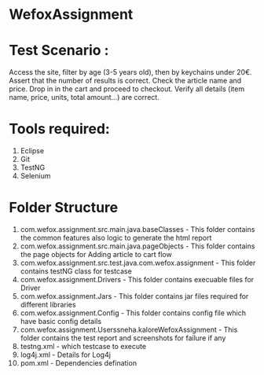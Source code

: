 # WefoxAssignment
# Test Scenario :
Access the site, filter by age (3-5 years old), then by keychains under 20€. Assert
that the number of results is correct. Check the article name and price. Drop in in the
cart and proceed to checkout. Verify all details (item name, price, units, total
amount…) are correct.

# Tools required:
1. Eclipse
2. Git
3. TestNG
4. Selenium 

# Folder Structure
1. com.wefox.assignment.src.main.java.baseClasses - This folder contains the common features also logic to generate the html report
2. com.wefox.assignment.src.main.java.pageObjects - This folder contains the page objects for Adding article to cart flow
3. com.wefox.assignment.src.test.java.com.wefox.assignment - This folder contains testNG class for testcase
4. com.wefox.assignment.Drivers - This folder contains execuable files for Driver
5. com.wefox.assignment.Jars - This folder contains jar files required for different libraries
6. com.wefox.assignment.Config - This folder contains config file which have basic config details
7. com.wefox.assignment.Userssneha.kaloreWefoxAssignment<dateTimeStamp> - This folder contains the test report and screenshots for failure if any
8. testng.xml - which testcase to execute
10. log4j.xml - Details for Log4j
11. pom.xml - Dependencies defination  
